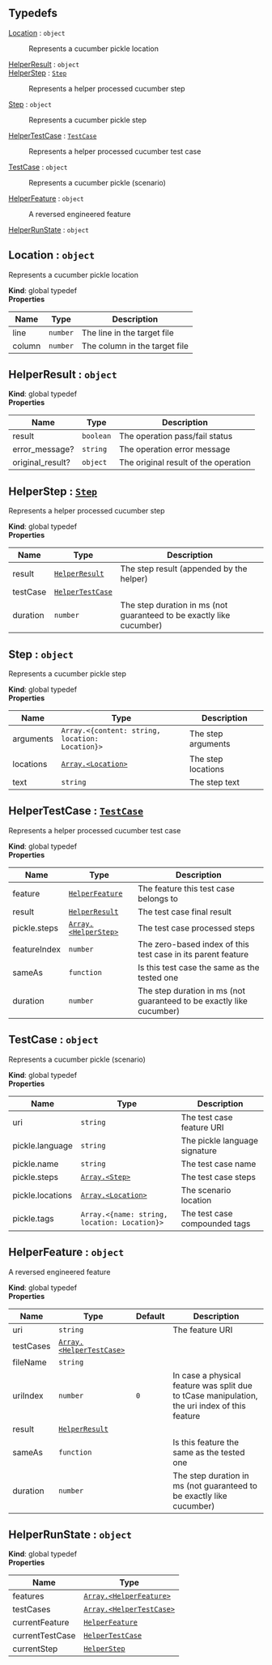 ## Typedefs

<dl>
<dt><a href="#Location">Location</a> : <code>object</code></dt>
<dd><p>Represents a cucumber pickle location</p>
</dd>
<dt><a href="#HelperResult">HelperResult</a> : <code>object</code></dt>
<dd></dd>
<dt><a href="#HelperStep">HelperStep</a> : <code><a href="#Step">Step</a></code></dt>
<dd><p>Represents a helper processed cucumber step</p>
</dd>
<dt><a href="#Step">Step</a> : <code>object</code></dt>
<dd><p>Represents a cucumber pickle step</p>
</dd>
<dt><a href="#HelperTestCase">HelperTestCase</a> : <code><a href="#TestCase">TestCase</a></code></dt>
<dd><p>Represents a helper processed cucumber test case</p>
</dd>
<dt><a href="#TestCase">TestCase</a> : <code>object</code></dt>
<dd><p>Represents a cucumber pickle (scenario)</p>
</dd>
<dt><a href="#HelperFeature">HelperFeature</a> : <code>object</code></dt>
<dd><p>A reversed engineered feature</p>
</dd>
<dt><a href="#HelperRunState">HelperRunState</a> : <code>object</code></dt>
<dd></dd>
</dl>

<a name="Location"></a>

## Location : <code>object</code>
Represents a cucumber pickle location

**Kind**: global typedef  
**Properties**

| Name | Type | Description |
| --- | --- | --- |
| line | <code>number</code> | The line in the target file |
| column | <code>number</code> | The column in the target file |

<a name="HelperResult"></a>

## HelperResult : <code>object</code>
**Kind**: global typedef  
**Properties**

| Name | Type | Description |
| --- | --- | --- |
| result | <code>boolean</code> | The operation pass/fail status |
| error_message? | <code>string</code> | The operation error message |
| original_result? | <code>object</code> | The original result of the operation |

<a name="HelperStep"></a>

## HelperStep : [<code>Step</code>](#Step)
Represents a helper processed cucumber step

**Kind**: global typedef  
**Properties**

| Name | Type | Description |
| --- | --- | --- |
| result | [<code>HelperResult</code>](#HelperResult) | The step result (appended by the helper) |
| testCase | [<code>HelperTestCase</code>](#HelperTestCase) |  |
| duration | <code>number</code> | The step duration in ms (not guaranteed to be exactly like cucumber) |

<a name="Step"></a>

## Step : <code>object</code>
Represents a cucumber pickle step

**Kind**: global typedef  
**Properties**

| Name | Type | Description |
| --- | --- | --- |
| arguments | <code>Array.&lt;{content: string, location: Location}&gt;</code> | The step arguments |
| locations | [<code>Array.&lt;Location&gt;</code>](#Location) | The step locations |
| text | <code>string</code> | The step text |

<a name="HelperTestCase"></a>

## HelperTestCase : [<code>TestCase</code>](#TestCase)
Represents a helper processed cucumber test case

**Kind**: global typedef  
**Properties**

| Name | Type | Description |
| --- | --- | --- |
| feature | [<code>HelperFeature</code>](#HelperFeature) | The feature this test case belongs to |
| result | [<code>HelperResult</code>](#HelperResult) | The test case final result |
| pickle.steps | [<code>Array.&lt;HelperStep&gt;</code>](#HelperStep) | The test case processed steps |
| featureIndex | <code>number</code> | The zero-based index of this test case in its parent feature |
| sameAs | <code>function</code> | Is this test case the same as the tested one |
| duration | <code>number</code> | The step duration in ms (not guaranteed to be exactly like cucumber) |

<a name="TestCase"></a>

## TestCase : <code>object</code>
Represents a cucumber pickle (scenario)

**Kind**: global typedef  
**Properties**

| Name | Type | Description |
| --- | --- | --- |
| uri | <code>string</code> | The test case feature URI |
| pickle.language | <code>string</code> | The pickle language signature |
| pickle.name | <code>string</code> | The test case name |
| pickle.steps | [<code>Array.&lt;Step&gt;</code>](#Step) | The test case steps |
| pickle.locations | [<code>Array.&lt;Location&gt;</code>](#Location) | The scenario location |
| pickle.tags | <code>Array.&lt;{name: string, location: Location}&gt;</code> | The test case compounded tags |

<a name="HelperFeature"></a>

## HelperFeature : <code>object</code>
A reversed engineered feature

**Kind**: global typedef  
**Properties**

| Name | Type | Default | Description |
| --- | --- | --- | --- |
| uri | <code>string</code> |  | The feature URI |
| testCases | [<code>Array.&lt;HelperTestCase&gt;</code>](#HelperTestCase) |  |  |
| fileName | <code>string</code> |  |  |
| uriIndex | <code>number</code> | <code>0</code> | In case a physical feature was split due to tCase manipulation, the uri index of this feature |
| result | [<code>HelperResult</code>](#HelperResult) |  |  |
| sameAs | <code>function</code> |  | Is this feature the same as the tested one |
| duration | <code>number</code> |  | The step duration in ms (not guaranteed to be exactly like cucumber) |

<a name="HelperRunState"></a>

## HelperRunState : <code>object</code>
**Kind**: global typedef  
**Properties**

| Name | Type |
| --- | --- |
| features | [<code>Array.&lt;HelperFeature&gt;</code>](#HelperFeature) | 
| testCases | [<code>Array.&lt;HelperTestCase&gt;</code>](#HelperTestCase) | 
| currentFeature | [<code>HelperFeature</code>](#HelperFeature) | 
| currentTestCase | [<code>HelperTestCase</code>](#HelperTestCase) | 
| currentStep | [<code>HelperStep</code>](#HelperStep) | 

